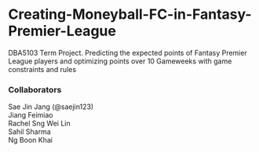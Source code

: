 # Creating-Moneyball-FC-in-Fantasy-Premier-League

DBA5103 Term Project. Predicting the expected points of Fantasy Premier League players and optimizing points over 10 Gameweeks with game constraints and rules

### Collaborators
Sae Jin Jang (@saejin123)<br>
Jiang Feimiao <br>
Rachel Sng Wei Lin <br>
Sahil Sharma <br>
Ng Boon Khai <br>
